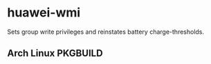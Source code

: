 # huawei-wmi

Sets group write privileges and reinstates battery charge-thresholds.

## Arch Linux PKGBUILD
